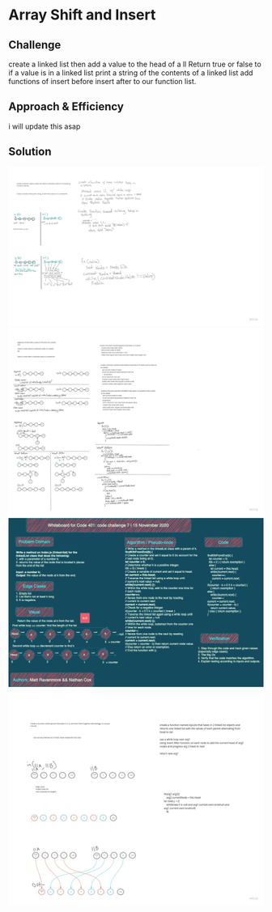 # Array Shift and Insert

<!-- Short summary or background information -->

## Challenge

create a linked list then
add a value to the head of a ll
Return true or false to if a value is in a linked list
print a string of the contents of a linked list
add functions of insert before insert after to our function list.


## Approach & Efficiency

i will update this asap

## Solution
<!-- Embedded whiteboard image -->
![whiteboard](../assets/CC5-whiteboard.jpg)
![whiteboard](../assets/CC6-whiteboard.jpg)
![whiteboard](../assets/CC7-whiteboard.png)
![whiteboard](../assets/CC8-whiteboard.jpg)